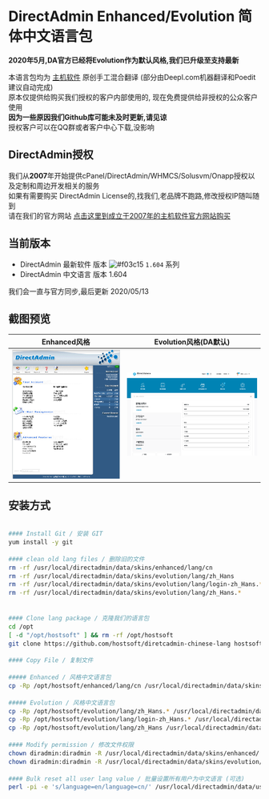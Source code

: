 
# DirectAdmin Enhanced/Evolution 简体中文语言包	  

**2020年5月,DA官方已经将Evolution作为默认风格,我们已升级至支持最新**	    
  
本语言包均为 [主机软件](http://www.hostsoft.cn "主机软件") 原创手工混合翻译 (部分由Deepl.com机器翻译和Poedit建议自动完成)	  
原本仅提供给购买我们授权的客户内部使用的, 现在免费提供给非授权的公众客户使用	  
**因为一些原因我们Github库可能未及时更新,请见谅**	  
授权客户可以在QQ群或者客户中心下载,没影响	  

## DirectAdmin授权	

我们从**2007**年开始提供cPanel/DirectAdmin/WHMCS/Solusvm/Onapp授权以及定制和周边开发相关的服务	  
如果有需要购买 DirectAdmin License的,找我们,老品牌不跑路,修改授权IP随叫随到	  
请在我们的官方网站 [点击这里到成立于2007年的主机软件官方网站购买](http://www.hostsoft.cn)	    
  
## 当前版本	
* DirectAdmin 最新软件 版本  ![#f03c15](https://placehold.it/15/f03c15/000000?text=+) `1.604`  系列
* DirectAdmin 中文语言 版本  1.604

我们会一直与官方同步,最后更新 2020/05/13

## 截图预览
| Enhanced风格  | Evolution风格(DA默认)  |
| :------------: | :------------: |
|  ![Enh](da_enhanced.png "Enh")  | ![Evo](da_evolution.png "Evo")  |


## 安装方式
```bash

#### Install Git / 安装 GIT
yum install -y git

#### clean old lang files / 删除旧的文件
rm -rf /usr/local/directadmin/data/skins/enhanced/lang/cn
rm -rf /usr/local/directadmin/data/skins/evolution/lang/zh_Hans
rm -rf /usr/local/directadmin/data/skins/evolution/lang/login-zh_Hans.*
rm -rf /usr/local/directadmin/data/skins/evolution/lang/zh_Hans.*


#### Clone lang package / 克隆我们的语言包
cd /opt
[ -d "/opt/hostsoft" ] && rm -rf /opt/hostsoft
git clone https://github.com/hostsoft/diretcadmin-chinese-lang hostsoft

#### Copy File / 复制文件

##### Enhanced / 风格中文语言包
cp -Rp /opt/hostsoft/enhanced/lang/cn /usr/local/directadmin/data/skins/enhanced/lang/

##### Evolution / 风格中文语言包
cp -Rp /opt/hostsoft/evolution/lang/zh_Hans.* /usr/local/directadmin/data/skins/evolution/lang/
cp -Rp /opt/hostsoft/evolution/lang/login-zh_Hans.* /usr/local/directadmin/data/skins/evolution/lang/
cp -Rp /opt/hostsoft/evolution/lang/zh_Hans /usr/local/directadmin/data/skins/evolution/lang/

#### Modify permission / 修改文件权限
chown diradmin:diradmin -R /usr/local/directadmin/data/skins/enhanced/
chown diradmin:diradmin -R /usr/local/directadmin/data/skins/evolution/

#### Bulk reset all user lang value / 批量设置所有用户为中文语言 (可选)
perl -pi -e 's/language=en/language=cn/' /usr/local/directadmin/data/users/*/user.conf


```

